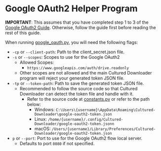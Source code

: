 # Google OAuth2 Helper Program

**IMPORTANT**: This assumes that you have completed step 1 to 3 of the [Google OAuth2 Guide](google_oauth2_guide.md). Otherwise, follow the guide first before reading the rest of this guide.

When running [google_oauth.py](/src/helper/google_oauth.py), you will need the following flags:

- `-cp` or `--client-path`: Path to the client_secret.json file.
- `-s` or `--scopes`: Scopes to use for the Google OAuth2
  - Allowed Scopes: 
    - `https://www.googleapis.com/auth/drive.readonly`
  - Other scopes are not allowed and the main Cultured Downloader program will reject your generated token JSON file.
- `-tp` or `--token-path`: Path to save the generated token JSON file.
  - Recommended to follow the source code so that Cultured Downloader can detect the token file and handle with it.
    - Refer to the source code at [constants.py](https://github.com/KJHJason/Cultured-Downloader/blob/90e3b7ec892224a5723effda7a34920efe50e509/src/utils/constants.py#L34-L49) or refer to the path below:
      - Windows: `C:\Users\{username}\AppData\Roaming\Cultured-Downloader\google-oauth2-token.json`
      - Linux: `/home/{username}/.config/Cultured-Downloader/google-oauth2-token.jsonn`
      - macOS: `/Users/{username}/Library/Preferences/Cultured-Downloader/google-oauth2-token.json`
- `p` or `--port`: Port to use for the Google OAuth2 flow local server.
  - Defaults to port `8080` if not specified.